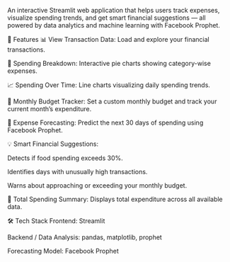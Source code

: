 An interactive Streamlit web application that helps users track expenses, visualize spending trends, and get smart financial suggestions — all powered by data analytics and machine learning with Facebook Prophet.

🚀 Features
📊 View Transaction Data: Load and explore your financial transactions.

🧁 Spending Breakdown: Interactive pie charts showing category-wise expenses.

📈 Spending Over Time: Line charts visualizing daily spending trends.

📅 Monthly Budget Tracker: Set a custom monthly budget and track your current month’s expenditure.

🔮 Expense Forecasting: Predict the next 30 days of spending using Facebook Prophet.

💡 Smart Financial Suggestions:

Detects if food spending exceeds 30%.

Identifies days with unusually high transactions.

Warns about approaching or exceeding your monthly budget.

🧾 Total Spending Summary: Displays total expenditure across all available data.

🛠️ Tech Stack
Frontend: Streamlit

Backend / Data Analysis: pandas, matplotlib, prophet

Forecasting Model: Facebook Prophet
